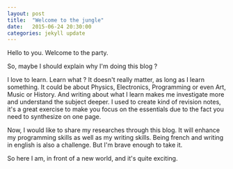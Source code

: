 ```yaml
---
layout: post
title:  "Welcome to the jungle"
date:   2015-06-24 20:30:00
categories: jekyll update
---
```

Hello to you. Welcome to the party.

So, maybe I should explain why I'm doing this blog ?

I love to learn. Learn what ? It doesn't really matter, as long as I learn something. It could be about Physics, Electronics, Programming or even Art, Music or History. And writing about what I learn makes me investigate more and understand the subject deeper.
I used to create kind of revision notes, it's a great exercise to make you focus on the essentials due to the fact you need to synthesize on one page.

Now, I would like to share my researches through this blog. It will enhance my programming skills as well as my writing skills. 
Being french and writing in english is also a challenge. But I'm brave enough to take it.

So here I am, in front of a new world, and it's quite exciting.